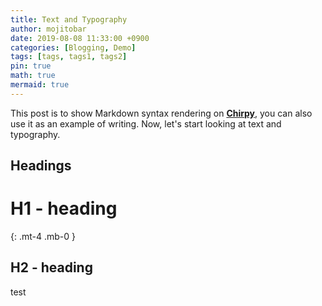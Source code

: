 ```yaml
---
title: Text and Typography
author: mojitobar
date: 2019-08-08 11:33:00 +0900
categories: [Blogging, Demo]
tags: [tags, tags1, tags2]
pin: true
math: true
mermaid: true
---
```


This post is to show Markdown syntax rendering on [**Chirpy**](https://github.com/cotes2020/jekyll-theme-chirpy/fork), you can also use it as an example of writing. Now, let's start looking at text and typography.

## Headings

# H1 - heading

{: .mt-4 .mb-0 }

## H2 - heading

test

